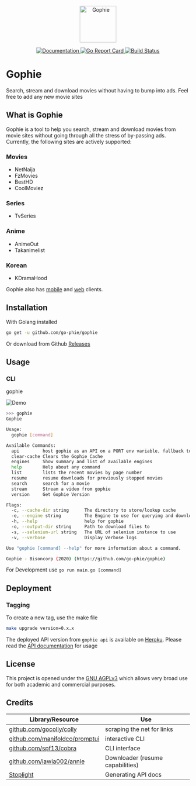<p align="center"><img src="assets/reel.png" alt="Gophie" height="100px"></p>

<div align="center">
  <a href="https://godoc.org/github.com/go-phie/gophie">
    <img src="https://img.shields.io/badge/godoc-reference-blue.svg?style=flat-square" alt="Documentation">
  </a>
  <a href="https://goreportcard.com/report/github.com/go-phie/gophie">
    <img src="https://goreportcard.com/badge/github.com/go-phie/gophie" alt="Go Report Card">
  </a>
  <a href="https://travis-ci.com/go-phie/gophie">
    <img src="https://travis-ci.com/go-phie/gophie.svg?branch=master" alt="Build Status">
  </a>
</div>

# Gophie

Search, stream and download movies without having to bump into ads. Feel free to add any new movie sites

## What is Gophie

Gophie is a tool to help you search, stream and download movies from movie sites without going through all the stress of by-passing ads. Currently, the following sites are actively supported:

### Movies

- NetNaija
- FzMovies
- BestHD
- CoolMoviez

### Series

- TvSeries

### Anime

- AnimeOut
- Takanimelist

### Korean

- KDramaHood

Gophie also has [mobile](https://github.com/Go-phie/gophie-mobile) and [web](https://github.com/Go-phie/gophie-web) clients.

## Installation
With Golang installed

```bash
go get -u github.com/go-phie/gophie
```
Or download from Github [Releases](https://github.com/go-phie/gophie/releases)

## Usage

### CLI

gophie

![Demo](assets/demo.gif)
```bash
>>> gophie
Gophie

Usage:
  gophie [command]

Available Commands:
  api         host gophie as an API on a PORT env variable, fallback to set argument
  clear-cache Clears the Gophie Cache
  engines     Show summary and list of available engines
  help        Help about any command
  list        lists the recent movies by page number
  resume      resume downloads for previously stopped movies
  search      search for a movie
  stream      Stream a video from gophie
  version     Get Gophie Version

Flags:
  -c, --cache-dir string      The directory to store/lookup cache
  -e, --engine string         The Engine to use for querying and downloading (default "netnaija")
  -h, --help                  help for gophie
  -o, --output-dir string     Path to download files to
  -s, --selenium-url string   The URL of selenium instance to use
  -v, --verbose               Display Verbose logs

Use "gophie [command] --help" for more information about a command.

Gophie - Bisoncorp (2020) (https://github.com/go-phie/gophie)
```

For Development use `go run main.go [command]`

## Deployment

### Tagging

To create a new tag, use the make file

```bash
make upgrade version=0.x.x
```

The deployed API version from `gophie api` is available on [Heroku](https://deploy-gophie.herokuapp.com). Please read the [API documentation](https://bisoncorps.stoplight.io/docs/gophie/reference/Gophie.v1.yaml) for usage

## License

This project is opened under the [GNU AGPLv3](https://github.com/go-phie/gophie/blob/master/LICENSE) which allows very broad use for both academic and commercial purposes.


## Credits
Library/Resource | Use
------- | -----
[github.com/gocolly/colly](https://github.com/gocolly/colly) | scraping the net for links
[github.com/manifoldco/promptui](https://github.com/manifoldco/promptui/) | interactive CLI
[github.com/spf13/cobra](https://github.com/spf13/cobra) | CLI interface
[github.com/iawia002/annie](https://github.com/iawia002/annie) | Downloader (resume capabilities)
[Stoplight](https://stoplight.io) | Generating API docs
